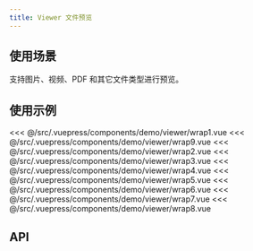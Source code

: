 ```yaml
---
title: Viewer 文件预览
---
```


## 使用场景

支持图片、视频、PDF 和其它文件类型进行预览。


## 使用示例

<layout-code-box title="基础使用" description="不需要任何配置，通过 v-model 指定要预览的文件列表。">
  <demo-viewer-wrap1 />
  <highlight-code slot="codeText" lang="vue">
<<< @/src/.vuepress/components/demo/viewer/wrap1.vue
  </highlight-code>
</layout-code-box>

<layout-code-box title="可拖动" description="文件预览框支持拖动。">
  <demo-viewer-wrap9 />
  <highlight-code slot="codeText" lang="vue">
<<< @/src/.vuepress/components/demo/viewer/wrap9.vue
  </highlight-code>
</layout-code-box>

<layout-code-box title="指定文件列表的文件类型" description="通过 fileType 字段指定统一的文件类型，使用 listType 设置文件列表的展示形式。">
  <demo-viewer-wrap2 />
  <highlight-code slot="codeText" lang="vue">
<<< @/src/.vuepress/components/demo/viewer/wrap2.vue
  </highlight-code>
</layout-code-box>

<layout-code-box title="支持不同格式的参数" description="还支持传递一个对象，或者一个单独的文件 url 访问路径，或者作为单独的文件预览组件。">
  <demo-viewer-wrap3 />
  <highlight-code slot="codeText" lang="vue">
<<< @/src/.vuepress/components/demo/viewer/wrap3.vue
  </highlight-code>
</layout-code-box>

<layout-code-box title="文件名省略处理" description="指定宽度，超出后文件名显示省略号，移动上去显示完整文件名。">
  <demo-viewer-wrap4 />
  <highlight-code slot="codeText" lang="vue">
<<< @/src/.vuepress/components/demo/viewer/wrap4.vue
  </highlight-code>
</layout-code-box>

<layout-code-box title="自定义内容" description="完全自定义要显示的列表内容，组件只提供预览的能力。">
  <demo-viewer-wrap5 />
  <highlight-code slot="codeText" lang="vue">
<<< @/src/.vuepress/components/demo/viewer/wrap5.vue
  </highlight-code>
</layout-code-box>

<layout-code-box title="支持音频文件播放" description="支持音频文件播放。">
  <demo-viewer-wrap6 />
  <highlight-code slot="codeText" lang="vue">
<<< @/src/.vuepress/components/demo/viewer/wrap6.vue
  </highlight-code>
</layout-code-box>

<layout-code-box title="卡片类型自定义展示几列" description="卡片类型自定义展示几列，类似栅格布局里面的 span 属性配置。">
  <demo-viewer-wrap7 />
  <highlight-code slot="codeText" lang="vue">
<<< @/src/.vuepress/components/demo/viewer/wrap7.vue
  </highlight-code>
</layout-code-box>

<layout-code-box title="通过全局挂载使用" description="全局挂载了 $viewer 函数，可直接调用函数后调用 showModal 来使用。">
  <demo-viewer-wrap8 />
  <highlight-code slot="codeText" lang="vue">
<<< @/src/.vuepress/components/demo/viewer/wrap8.vue
  </highlight-code>
</layout-code-box>


## API

<layout-table title="Attributes" :columns="columns" :dataSource="records" />

<layout-table title="Methods" :columns="columns" :dataSource="methodRecords" />

<layout-table title="插槽" :columns="columns" :dataSource="slotRecords" />

<layout-table title="全局方法" :columns="columns" :dataSource="globalRecords" />

<script>
  export default {
    data() {
      return { 
        columns: ['参数', '说明', '类型', '可选值', '默认值'],
        records: [{
          0: 'v-model',
          1: '受控，如果是数据回显，结构支持 [{name: \'\', url: \'\'}] 和 [{fileName: \'\', filePath: \'\'}]',
          2: 'Array',
          3: '[]',
          4: '[]'
        }, {
          0: 'fileType',
          1: '文件类型，默认通过后缀识别，如果指定了就优先使用',
          2: 'String',
          3: 'image | video | pdf | file',
          4: ''
        }, {
          0: 'listType',
          1: '文件的上传类型，根据不同的 listType 切换成不同的上传样式',
          2: 'String',
          3: 'thumbnail | link | card | custom',
          4: 'thumbnail'
        }, {
          0: 'downloadUrl',
          1: '文件预览地址，如果传递了就使用，否则去取 $api.download',
          2: 'String',
          3: 'String',
          4: '\'\''
        }, {
          0: 'addDownloadPath',
          1: '是否自动添加文件下载地址，默认不拼接，一般也不需要拼接',
          2: 'Boolean',
          3: 'true | false',
          4: 'false'
        }, {
          0: 'showFileList',
          1: '是否显示文件列表，如果在上传组件里面使用则不需要展示列表',
          2: 'String',
          3: 'image | video | pdf | file',
          4: 'true'
        }, {
          0: 'fieldKey',
          1: '设置默认值的文件列表时，传递的 name 和 url，接口一般返回的是 fileName 和 filePath，默认先取 name 和 url，没有的话再去取 fileName 和 filePath',
          2: 'Object',
          3: '{name: String, url: String}',
          4: '{name: \'fileName\', url: \'filePath\'}'
        }, {
          0: 'span',
          1: '仅 listType 为 card 生效，文件列表以栅格形式展示',
          2: 'Boolean | Number',
          3: 'false | Number',
          4: 'false'
        }, {
          0: 'usePdf',
          1: '是否使用 ak-pdf 组件来显示 pdf 文件，默认使用 iframe 来加载。因为在 IE11 里面 pdf 文件会变成下载，所以需要借助 ak-pdf 来展示',
          2: 'Boolean | Object<ak-pdf-canvas attrs>',
          3: 'false | Object',
          4: 'false'
        }, {
          0: 'onAfterClosed',
          1: '弹框完全关闭后的回调',
          2: 'Function',
          3: '--',
          4: '--'
        }, {
          0: 'showDownload',
          1: '是否显示下载按钮',
          2: 'Boolean',
          3: 'true | false',
          4: 'false'
        }, {
          0: 'drag',
          1: '文件预览框是否需要拖动',
          2: 'Boolean',
          3: 'true | false',
          4: 'false'
        }],
        // 方法
        methodRecords: [{
          0: 'refs.showModal',
          1: '显示弹框，activeIndex 默认选中第一个，传递具体下标来选中，如果是 true 也是默认选中第一个',
          2: 'Function',
          3: 'Function',
          4: 'showModal(record, activeIndex = true)'
        }, {
          0: 'refs.hideModal',
          1: '隐藏弹框，跟 showModal 对应',
          2: 'Function',
          3: '--',
          4: '--'
        }, {
          0: 'fileChange',
          1: '预览文件切换的回调，点击切换、箭头切换、初次打开预览这三个地方都会触发该方法的回调',
          2: 'Function',
          3: '--',
          4: 'function(index, record)'
        }],
        slotRecords: [{
          0: 'slot=default',
          1: '默认插槽，配合 listType=custom 使用，当默认展示的文件列表不满足时使用。',
          2: '--',
          3: '--',
          4: '--'
        }, {
          0: 'slot=actions',
          1: '在文件列表后面追加操作使用。',
          2: '--',
          3: '--',
          4: '--'
        }, {
          0: 'slot=preview',
          1: '当预览的文件类型需要自定义时使用。',
          2: '--',
          3: '--',
          4: '--'
        }],
        // 全局挂载使用的方法
        globalRecords: [{
          0: 'this.$viewer',
          1: '全局挂载的方法，初始化的时候支持传递所有的 props 属性，返回的实例新增了 close 方法，与 hideModal 的区别是 close 方法在关闭弹框的同时会移除弹框的 DOM 节点，如果是通过全局挂载来使用的弹框，建议是 close 来关闭',
          2: 'Function',
          3: 'this.$viewer(props)',
          4: '--'
        }, {
          0: 'viewer.close',
          1: '调用 this.$viewer 之后返回的 close() 函数，用来关闭当前打开的预览弹框',
          2: 'Function',
          3: '--',
          4: '--'
        }]
      }
    },
  }
</script>

<style>
</style>
